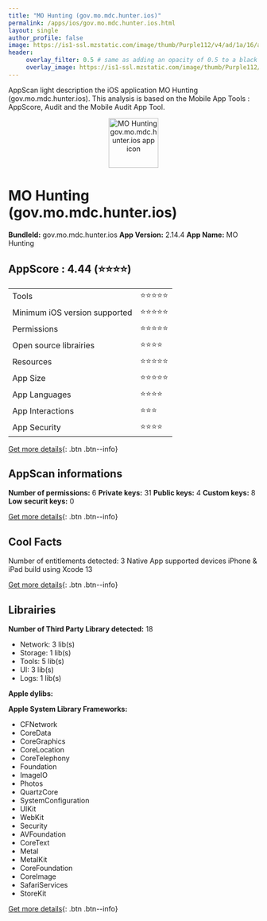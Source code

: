 ```yaml
---
title: "MO Hunting (gov.mo.mdc.hunter.ios)"
permalink: /apps/ios/gov.mo.mdc.hunter.ios.html
layout: single
author_profile: false
image: https://is1-ssl.mzstatic.com/image/thumb/Purple112/v4/ad/1a/16/ad1a1670-5ae5-5af8-b2cc-ca31a6e5b252/AppIcon-1x_U007emarketing-0-7-0-0-85-220.png/512x512bb.jpg
header: 
     overlay_filter: 0.5 # same as adding an opacity of 0.5 to a black background
     overlay_image: https://is1-ssl.mzstatic.com/image/thumb/Purple112/v4/ad/1a/16/ad1a1670-5ae5-5af8-b2cc-ca31a6e5b252/AppIcon-1x_U007emarketing-0-7-0-0-85-220.png/512x512bb.jpg
---
```

AppScan light description the iOS application MO Hunting (gov.mo.mdc.hunter.ios). This analysis is based on the Mobile App Tools : AppScore, Audit and the Mobile Audit App Tool.

  
  
<div style="text-align: center;"><img src="https://is1-ssl.mzstatic.com/image/thumb/Purple112/v4/ad/1a/16/ad1a1670-5ae5-5af8-b2cc-ca31a6e5b252/AppIcon-1x_U007emarketing-0-7-0-0-85-220.png/512x512bb.jpg" width="100" height="100" alt="MO Hunting gov.mo.mdc.hunter.ios app icon"></div>  
  
# MO Hunting (gov.mo.mdc.hunter.ios)

**BundleId:** gov.mo.mdc.hunter.ios
**App Version:** 2.14.4
**App Name:** MO Hunting


## AppScore : 4.44 (⭐️⭐️⭐️⭐️) 

<table>
<tr><td> Tools </td><td> ⭐️⭐️⭐️⭐️⭐️ </td></tr>
<tr><td> Minimum iOS version supported </td><td> ⭐️⭐️⭐️⭐️⭐️ </td></tr>
<tr><td> Permissions </td><td> ⭐️⭐️⭐️⭐️⭐️ </td></tr>
<tr><td> Open source librairies </td><td> ⭐️⭐️⭐️⭐️ </td></tr>
<tr><td> Resources </td><td> ⭐️⭐️⭐️⭐️⭐️ </td></tr>
<tr><td> App Size </td><td> ⭐️⭐️⭐️⭐️⭐️ </td></tr>
<tr><td> App Languages </td><td> ⭐️⭐️⭐️⭐️ </td></tr>
<tr><td> App Interactions </td><td> ⭐️⭐️⭐️ </td></tr>
<tr><td> App Security </td><td> ⭐️⭐️⭐️⭐️ </td></tr>
</table>

[Get more details](/pricing.html){: .btn .btn--info}  
  
## AppScan informations 

**Number of permissions:** 6
**Private keys:** 31
**Public keys:** 4
**Custom keys:** 8
**Low securit keys:** 0
  
[Get more details](/pricing.html){: .btn .btn--info}

## Cool Facts

Number of entitlements detected: 3
Native App
supported devices iPhone & iPad
build using Xcode 13
  
[Get more details](/pricing.html){: .btn .btn--info}

## Librairies 
**Number of Third Party Library detected:** 18
- Network: 3 lib(s)
- Storage: 1 lib(s)
- Tools: 5 lib(s)
- UI: 3 lib(s)
- Logs: 1 lib(s)

**Apple dylibs:**


**Apple System Library Frameworks:**
- CFNetwork
- CoreData
- CoreGraphics
- CoreLocation
- CoreTelephony
- Foundation
- ImageIO
- Photos
- QuartzCore
- SystemConfiguration
- UIKit
- WebKit
- Security
- AVFoundation
- CoreText
- Metal
- MetalKit
- CoreFoundation
- CoreImage
- SafariServices
- StoreKit


  
[Get more details](/pricing.html){: .btn .btn--info}

